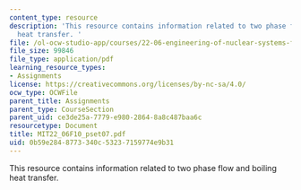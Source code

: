 ```yaml
---
content_type: resource
description: 'This resource contains information related to two phase flow and boiling
  heat transfer. '
file: /ol-ocw-studio-app/courses/22-06-engineering-of-nuclear-systems-fall-2010/0b59e2848773340c53237159774e9b31_MIT22_06F10_pset07.pdf
file_size: 99846
file_type: application/pdf
learning_resource_types:
- Assignments
license: https://creativecommons.org/licenses/by-nc-sa/4.0/
ocw_type: OCWFile
parent_title: Assignments
parent_type: CourseSection
parent_uid: ce3de25a-7779-e980-2864-8a8c487baa6c
resourcetype: Document
title: MIT22_06F10_pset07.pdf
uid: 0b59e284-8773-340c-5323-7159774e9b31
---
```

This resource contains information related to two phase flow and boiling heat transfer. 